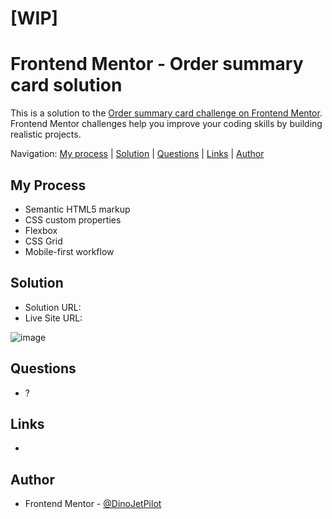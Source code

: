 # [WIP]
# Frontend Mentor - Order summary card solution 

This is a solution to the [Order summary card challenge on Frontend Mentor](https://www.frontendmentor.io/challenges/order-summary-component-QlPmajDUj). Frontend Mentor challenges help you improve your coding skills by building realistic projects. 

Navigation: [My process](#my-process)  |  [Solution](#solution)  |  [Questions](#questions)  |  [Links](#links)  |  [Author](#author)
##

## My Process

- Semantic HTML5 markup
- CSS custom properties
- Flexbox
- CSS Grid
- Mobile-first workflow

## Solution

- Solution URL: []()
- Live Site URL: []()

![image]()

## Questions

- ?

## Links

- []()


## Author

- Frontend Mentor - [@DinoJetPilot](https://www.frontendmentor.io/profile/DinoJetPilot)

